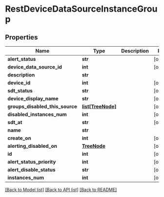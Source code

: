 # RestDeviceDataSourceInstanceGroup

## Properties
Name | Type | Description | Notes
------------ | ------------- | ------------- | -------------
**alert_status** | **str** |  | [optional] 
**device_data_source_id** | **int** |  | [optional] 
**description** | **str** |  | 
**device_id** | **int** |  | [optional] 
**sdt_status** | **str** |  | [optional] 
**device_display_name** | **str** |  | [optional] 
**groups_disabled_this_source** | [**list[TreeNode]**](TreeNode.md) |  | [optional] 
**disabled_instances_num** | **int** |  | [optional] 
**sdt_at** | **str** |  | [optional] 
**name** | **str** |  | 
**create_on** | **int** |  | [optional] 
**alerting_disabled_on** | [**TreeNode**](TreeNode.md) |  | [optional] 
**id** | **int** |  | [optional] 
**alert_status_priority** | **int** |  | [optional] 
**alert_disable_status** | **str** |  | [optional] 
**instances_num** | **int** |  | [optional] 

[[Back to Model list]](../README.md#documentation-for-models) [[Back to API list]](../README.md#documentation-for-api-endpoints) [[Back to README]](../README.md)


